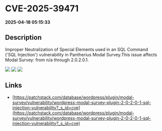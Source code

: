 # CVE-2025-39471

**2025-04-18 05:15:33**

## Description
Improper Neutralization of Special Elements used in an SQL Command ('SQL Injection') vulnerability in Pantherius Modal Survey.This issue affects Modal Survey: from n/a through 2.0.2.0.1.

![](https://img.shields.io/static/v1?label=Score&message=9.3&color=red)
![](https://img.shields.io/static/v1?label=Severity&message=CRITICAL&color=red)
![](https://img.shields.io/static/v1?label=CWE&message=SQL&color=green)

## Links
- [https://patchstack.com/database/wordpress/plugin/modal-survey/vulnerability/wordpress-modal-survey-plugin-2-0-2-0-1-sql-injection-vulnerability?_s_id=cve](https://patchstack.com/database/wordpress/plugin/modal-survey/vulnerability/wordpress-modal-survey-plugin-2-0-2-0-1-sql-injection-vulnerability?_s_id=cve)
